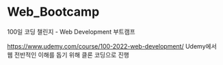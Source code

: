# Web_Bootcamp
 100일 코딩 챌린지 - Web Development 부트캠프

 https://www.udemy.com/course/100-2022-web-development/
 Udemy에서 웹 전반적인 이해를 돕기 위해 클론 코딩으로 진행
